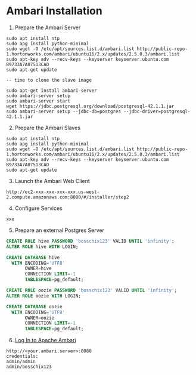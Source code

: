 # Ambari Installation
1. Prepare the Ambari Server
```
sudo apt install ntp
sudo apg install python-minimal
sudo wget -O /etc/apt/sources.list.d/ambari.list http://public-repo-1.hortonworks.com/ambari/ubuntu16/2.x/updates/2.5.0.3/ambari.list
sudo apt-key adv --recv-keys --keyserver keyserver.ubuntu.com B9733A7A07513CAD
sudo apt-get update

-- time to clone the slave image

sudo apt-get install ambari-server
sudo ambari-server setup
sudo ambari-server start
wget https://jdbc.postgresql.org/download/postgresql-42.1.1.jar
sudo ambari-server setup --jdbc-db=postgres --jdbc-driver=postgresql-42.1.1.jar
```

2. Prepare the Ambari Slaves
```
sudo apt install ntp
sudo apg install python-minimal
sudo wget -O /etc/apt/sources.list.d/ambari.list http://public-repo-1.hortonworks.com/ambari/ubuntu16/2.x/updates/2.5.0.3/ambari.list
sudo apt-key adv --recv-keys --keyserver keyserver.ubuntu.com B9733A7A07513CAD
sudo apt-get update
```

3. Launch the Ambari Web Client
```
http://ec2-xxx-xxx-xxx-xxx.us-west-2.compute.amazonaws.com:8080/#/installer/step2
```

4. Configure Services
```
xxx
```

5. Prepare an external Postgres Server
```sql
CREATE ROLE hive PASSWORD 'bosschix123' VALID UNTIL 'infinity';
ALTER ROLE hive WITH LOGIN;

CREATE DATABASE hive
  WITH ENCODING='UTF8'
       OWNER=hive
       CONNECTION LIMIT=-1
       TABLESPACE=pg_default;

CREATE ROLE oozie PASSWORD 'bosschix123' VALID UNTIL 'infinity';
ALTER ROLE oozie WITH LOGIN;

CREATE DATABASE oozie
  WITH ENCODING='UTF8'
       OWNER=oozie
       CONNECTION LIMIT=-1
       TABLESPACE=pg_default;
```

6. [Log In to Apache Ambari](https://docs.hortonworks.com/HDPDocuments/Ambari-2.5.0.3/bk_ambari-installation/content/log_in_to_apache_ambari.html)
```
http://<your.ambari.server>:8080
credentials: 
admin/admin
admin/bosschix123
```
